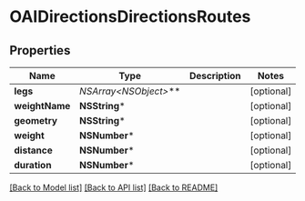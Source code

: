 # OAIDirectionsDirectionsRoutes

## Properties
Name | Type | Description | Notes
------------ | ------------- | ------------- | -------------
**legs** | **NSArray&lt;NSObject*&gt;*** |  | [optional] 
**weightName** | **NSString*** |  | [optional] 
**geometry** | **NSString*** |  | [optional] 
**weight** | **NSNumber*** |  | [optional] 
**distance** | **NSNumber*** |  | [optional] 
**duration** | **NSNumber*** |  | [optional] 

[[Back to Model list]](../README.md#documentation-for-models) [[Back to API list]](../README.md#documentation-for-api-endpoints) [[Back to README]](../README.md)



